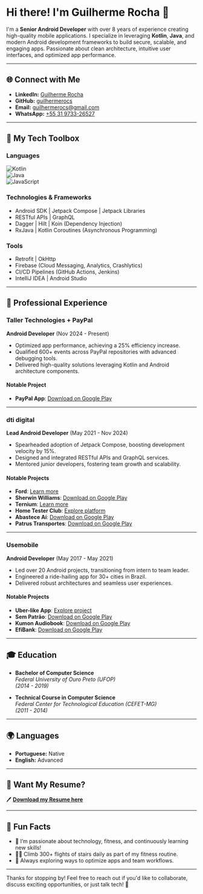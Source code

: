 # Hi there! I'm Guilherme Rocha 👋

I'm a **Senior Android Developer** with over 8 years of experience creating high-quality mobile applications. I specialize in leveraging **Kotlin**, **Java**, and modern Android development frameworks to build secure, scalable, and engaging apps. Passionate about clean architecture, intuitive user interfaces, and optimized app performance.

---

## 🌐 Connect with Me

- **LinkedIn:** [Guilherme Rocha](https://www.linkedin.com/in/guilherme-rocha-396458a6/)
- **GitHub:** [guilhermerocs](https://github.com/guilhermerocs)
- **Email:** [guilhermerocs@gmail.com](mailto:guilhermerocs@gmail.com)
- **WhatsApp:** [+55 31 9733-26527](https://wa.me/5531973326527)

---

## 🔧 My Tech Toolbox

### **Languages**
![Kotlin](https://img.shields.io/badge/Kotlin-7F52FF?style=for-the-badge&logo=kotlin&logoColor=white)  
![Java](https://img.shields.io/badge/Java-007396?style=for-the-badge&logo=java&logoColor=white)  
![JavaScript](https://img.shields.io/badge/JavaScript-F7DF1E?style=for-the-badge&logo=javascript&logoColor=black)

### **Technologies & Frameworks**
- Android SDK | Jetpack Compose | Jetpack Libraries
- RESTful APIs | GraphQL
- Dagger | Hilt | Koin (Dependency Injection)
- RxJava | Kotlin Coroutines (Asynchronous Programming)

### **Tools**
- Retrofit | OkHttp
- Firebase (Cloud Messaging, Analytics, Crashlytics)
- CI/CD Pipelines (GitHub Actions, Jenkins)
- IntelliJ IDEA | Android Studio

---

## 💼 Professional Experience

### **Taller Technologies + PayPal**
**Android Developer** (Nov 2024 - Present)
- Optimized app performance, achieving a 25% efficiency increase.
- Qualified 600+ events across PayPal repositories with advanced debugging tools.
- Delivered high-quality solutions leveraging Kotlin and Android architecture components.

#### **Notable Project**
- **PayPal App**: [Download on Google Play](https://play.google.com/store/apps/details?id=com.paypal.android.p2pmobile)

---

### **dti digital**
**Lead Android Developer** (May 2021 - Nov 2024)
- Spearheaded adoption of Jetpack Compose, boosting development velocity by 15%.
- Designed and integrated RESTful APIs and GraphQL services.
- Mentored junior developers, fostering team growth and scalability.

#### **Notable Projects**
- **Ford**: [Learn more](https://www.ford.com/)
- **Sherwin Williams**: [Download on Google Play](https://play.google.com/store/apps/details?id=com.sherwin.probuyplus&hl=pt_BR)
- **Ternium**: [Learn more](https://br.ternium.com/pt)
- **Home Tester Club**: [Explore platform](https://hometesterclub.com/us/en/account/join)
- **Abastece Aí**: [Download on Google Play](https://play.google.com/store/apps/details?id=com.gigigo.ipirangaconectcar)
- **Patrus Transportes**: [Download on Google Play](https://play.google.com/store/apps/details?id=br.com.patrus.faster)

---

### **Usemobile**
**Android Developer** (May 2017 - May 2021)
- Led over 20 Android projects, transitioning from intern to team leader.
- Engineered a ride-hailing app for 30+ cities in Brazil.
- Delivered robust architectures and seamless user experiences.

#### **Notable Projects**
- **Uber-like App**: [Explore project](https://usemobile.com.br/projetos/mobdrive/)
- **Sem Patrão**: [Download on Google Play](https://play.google.com/store/apps/details?id=br.com.usemobile.sempatrao)
- **Kumon Audiobook**: [Download on Google Play](https://play.google.com/store/apps/details?id=br.com.kumon)
- **EfiBank**: [Download on Google Play](https://play.google.com/store/apps/details?id=br.com.gerencianet.app)

---

## 🎓 Education

- **Bachelor of Computer Science**  
  *Federal University of Ouro Preto (UFOP)*  
  *(2014 - 2019)*

- **Technical Course in Computer Science**  
  *Federal Center for Technological Education (CEFET-MG)*  
  *(2011 - 2014)*

---

## 🌍 Languages

- **Portuguese:** Native
- **English:** Advanced

---

## 🔗 Want My Resume?

🖊 **[Download my Resume here](https://drive.google.com/file/d/15FPbFeEeMvfkdCb1S_E3XX6Xd0H5u6ti/view?usp=sharing)**

---

## 📢 Fun Facts

- 🏀 I’m passionate about technology, fitness, and continuously learning new skills!
- 🏋️‍♂️ Climb 300+ flights of stairs daily as part of my fitness routine.
- 🔄 Always exploring ways to optimize apps and team workflows.

---

Thanks for stopping by! Feel free to reach out if you'd like to collaborate, discuss exciting opportunities, or just talk tech! 🚀
